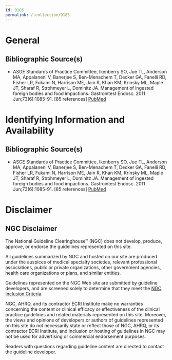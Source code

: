 ```yaml
---
id: 9185
permalink: /:collection/9185
---
```


# General

## Bibliographic Source(s)

- ASGE Standards of Practice Committee, Ikenberry SO, Jue TL, Anderson MA, Appalaneni V, Banerjee S, Ben-Menachem T, Decker GA, Fanelli RD, Fisher LR, Fukami N, Harrison ME, Jain R, Khan KM, Krinsky ML, Maple JT, Sharaf R, Strohmeyer L, Dominitz JA. Management of ingested foreign bodies and food impactions. Gastrointest Endosc. 2011 Jun;73(6):1085-91. [85 references] [ PubMed ](http://www.ncbi.nlm.nih.gov/entrez/query.fcgi?cmd=Retrieve&db=pubmed&dopt=Abstract&list_uids=21628009)

# Identifying Information and Availability

## Bibliographic Source(s)

- ASGE Standards of Practice Committee, Ikenberry SO, Jue TL, Anderson MA, Appalaneni V, Banerjee S, Ben-Menachem T, Decker GA, Fanelli RD, Fisher LR, Fukami N, Harrison ME, Jain R, Khan KM, Krinsky ML, Maple JT, Sharaf R, Strohmeyer L, Dominitz JA. Management of ingested foreign bodies and food impactions. Gastrointest Endosc. 2011 Jun;73(6):1085-91. [85 references] [ PubMed ](http://www.ncbi.nlm.nih.gov/entrez/query.fcgi?cmd=Retrieve&db=pubmed&dopt=Abstract&list_uids=21628009)

# Disclaimer

## NGC Disclaimer

The National Guideline Clearinghouse™ (NGC) does not develop, produce, approve, or endorse the guidelines represented on this site.

All guidelines summarized by NGC and hosted on our site are produced under the auspices of medical specialty societies, relevant professional associations, public or private organizations, other government agencies, health care organizations or plans, and similar entities.

Guidelines represented on the NGC Web site are submitted by guideline developers, and are screened solely to determine that they meet the [NGC Inclusion Criteria](/help-and-about/summaries/inclusion-criteria).

NGC, AHRQ, and its contractor ECRI Institute make no warranties concerning the content or clinical efficacy or effectiveness of the clinical practice guidelines and related materials represented on this site. Moreover, the views and opinions of developers or authors of guidelines represented on this site do not necessarily state or reflect those of NGC, AHRQ, or its contractor ECRI Institute, and inclusion or hosting of guidelines in NGC may not be used for advertising or commercial endorsement purposes.

Readers with questions regarding guideline content are directed to contact the guideline developer.

